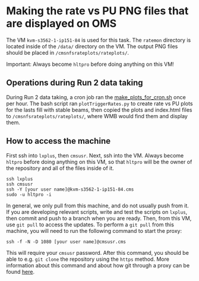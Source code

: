# Making the rate vs PU PNG files that are displayed on OMS

The VM `kvm-s3562-1-ip151-84` is used for this task. The `ratemon` directory is located inside of the `/data/` directory on the VM. The output PNG files should be placed in `/cmsnfsrateplots/rateplots/`.

Important: Always become `hltpro` before doing anything on this VM!  

## Operations during Run 2 data taking
During Run 2 data taking, a cron job ran the [make_plots_for_cron.sh](https://gitlab.cern.ch/cms-tsg-fog/ratemon/-/blob/master/ratemon/make_plots_for_cron.sh) once per hour. The bash script ran `plotTriggerRates.py` to create rate vs PU plots for the lasts fill with stable beams, then copied the plots and index.html files to `/cmsnfsrateplots/rateplots/`, where WMB would find them and display them.

## How to access the machine

First ssh into `lxplus`, then `cmsusr`. Next, ssh into the VM. Always become `hltpro` before doing anything on this VM, so that `hltpro` will be the owner of the repository and all of the files inside of it. 
```
ssh lxplus
ssh cmsusr
ssh -Y [your user name]@kvm-s3562-1-ip151-84.cms
sudo -u hltpro -i
```

In general, we only pull from this machine, and do not usually push from it. If you are developing relevant scripts, write and test the scripts on `lxplus`, then commit and push to a branch when you are ready. Then, from this VM, use `git pull` to access the updates.  To perform a `git pull` from this machine, you will need to run the following command to start the proxy:
```
ssh -f -N -D 1080 [your user name]@cmsusr.cms
```
This will require your `cmsusr` password. After this command, you should be able to e.g. `git clone` the repository using the `https` method. More information about this command and about how git through a proxy can be found [here](https://cms-sw.github.io/tutorial-proxy.html). 
